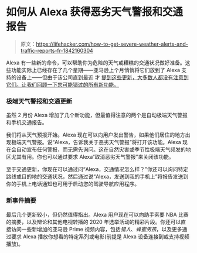 # 如何从 Alexa 获得恶劣天气警报和交通报告

> 原文：<https://lifehacker.com/how-to-get-severe-weather-alerts-and-traffic-reports-fr-1842160304>

Alexa 有一些新的命令，可以帮助你为危险的天气或糟糕的交通状况做好准备。这些功能实际上已经存在了几个星期——亚马逊上个月悄悄将它们放到了 Alexa 支持的设备上——但由于该公司直到最近 才 [提到这些更新，大多数人都没有注意到它们。让我们回顾一下您可能错过的所有新功能。](https://www.amazon.com/b/ref=s9_acss_bw_cg_aeggs_2a1_cta_w?asc_campaign=InlineText&asc_refurl=https://lifehacker.com/how-to-get-severe-weather-alerts-and-traffic-reports-fr-1842160304&asc_source=&node=21100773011&pf_rd_i=17978648011&pf_rd_m=ATVPDKIKX0DER&pf_rd_p=5ca0a321-b636-4feb-a01b-765a6c83d370&pf_rd_r=X65ZSYJMWNC68TTVG1CQ&pf_rd_s=merchandised-search-17&pf_rd_t=101&tag=kinjalifehackerlink-20)



### 极端天气警报和交通更新

虽然 2 月份 Alexa 增加了几个新功能，但最值得注意的两个是自动极端天气警报和手机交通报告。

我们将从天气预报开始。Alexa 现在可以向用户发出警告，如果他们居住的地方出现极端天气警报。说“Alexa，告诉我关于恶劣天气警报”将打开该功能。Alexa 现在会自动宣布任何警报，而无需先询问。这在自然灾害或季节性极端天气频发的地区尤其有用。你也可以通过要求 Alexa“取消恶劣天气警报”来关闭该功能。

至于交通更新，你现在可以通过问“Alexa，交通情况怎么样？”你还可以询问特定路线或目的地的交通状况，然后通过说“Alexa，发送到我的手机上”将报告发送到你的手机上电话通知也可用于启动您的驾驶导航应用程序。

### 新事件摘要

最后几个更新较小，但仍然值得指出。Alexa 用户现在可以向助手索要 NBA 比赛的摘要，以及辩论和其他电视转播的 2020 年选举活动的精彩片段。你还可以直接访问一些新增加的亚马逊 Prime 视频内容，包括*猎人*、*蜂蜜男孩*，以及更多通过要求 Alexa 播放你想看的特定系列或电影(前提是 Alexa 设备连接到或支持视频播放)。